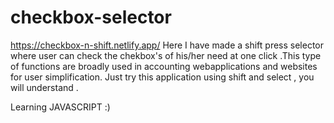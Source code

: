 # checkbox-selector
https://checkbox-n-shift.netlify.app/
Here I have made a shift press selector where user can check  the chekbox's of his/her need at one click .This type of functions are broadly used in accounting webapplications and websites
for user simplification. 
Just try this application using shift and select , you will understand .


Learning JAVASCRIPT :)
